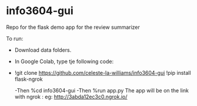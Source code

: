 # info3604-gui
Repo for the flask demo app for the review summarizer

To run:
- Download data folders.
- In Google Colab, type tje following code:
- !git clone https://github.com/celeste-la-williams/info3604-gui
  !pip install flask-ngrok
  
  -Then %cd info3604-gui
  -Then %run app.py
  The app will be on the link with ngrok : eg: http://3abda12ec3c0.ngrok.io/
